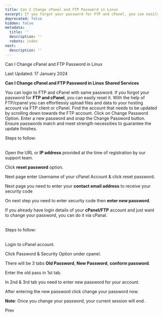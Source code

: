 ```yaml
---
title: Can I Change cPanel and FTP Password in Linux
excerpt: If you forgot your password for FTP and cPanel, you can easily reset it.
deprecated: false
hidden: false
metadata:
  title: ''
  description: ''
  robots: index
next:
  description: ''
---
```


<div class="page-header">

Can I Change cPanel and FTP Password in Linux 
</div>

<span class="icon-calendar" aria-hidden="true"></span>

Last Updated: 17 January 2024 

<div itemprop="articleBody">
<strong><span style={{fontSize: "x-large"}}>Can I Change cPanel and FTP Password in Linux Shared Services</span></strong>
<p> </p>
<p dir="ltr"><span style={{fontSize: "x-large"}}>You can login to FTP and cPanel with same password. If you forgot your password for <strong>FTP and cPanel</strong>, you can easily reset it. With the help of FTP/cpanel you can effortlessly upload files and data to your hosting account via FTP client or cPanel. <span data-sheets-value="{&quot;1&quot;:2,&quot;2&quot;:&quot;Find the account that needs to be updated by scrolling down towards the FTP account. Click on Change Password Option. Enter a new password and snap the Change Password button. Ensure passwords match and meet strength necessities to guarantee the update finishes.&quot;}" data-sheets-userformat="{&quot;2&quot;:897,&quot;3&quot;:{&quot;1&quot;:0},&quot;10&quot;:1,&quot;11&quot;:4,&quot;12&quot;:0}">Find the account that needs to be updated by scrolling down towards the FTP account. Click on Change Password Option. Enter a new password and snap the Change Password button. Ensure passwords match and meet strength necessities to guarantee the update finishes.</span></span></p>
<p> </p>
<p dir="ltr"><span style={{fontSize: "x-large"}}>Steps to follow:<br /><br /></span></p>

<p dir="ltr"><span style={{fontSize: "x-large"}}>Open the URL or <strong>IP address</strong> provided at the time of registration by our support team.</span></p>

<div><span style={{fontSize: "x-large"}}> </span></div>

<p dir="ltr"><span style={{fontSize: "x-large"}}>Click <strong>reset password</strong> option.</span></p>

<div><span style={{fontSize: "x-large"}}> </span></div>

<p dir="ltr"><span style={{fontSize: "x-large"}}>Next page enter Username of your cPanel Account &amp; click reset password.</span></p>

<div><span style={{fontSize: "x-large"}}> </span></div>

<p dir="ltr"><span style={{fontSize: "x-large"}}>Next page you need to enter your <strong>contact email address</strong> to receive your security code</span></p>

<div><span style={{fontSize: "x-large"}}> </span></div>

<p dir="ltr"><span style={{fontSize: "x-large"}}>On next step you need to enter security code then <strong>enter new password</strong>.</span></p>

<div><span style={{fontSize: "x-large"}}> </span></div>
<p dir="ltr"><span style={{fontSize: "x-large"}}>If you already have login details of your <strong>cPanel/FTP</strong> account and just want to change your password, you can do it via cPanal.<br /><br /> </span></p>
<p dir="ltr"><span style={{fontSize: "x-large"}}>Steps to follow:<br /><br /></span></p>

<p dir="ltr"><span style={{fontSize: "x-large"}}>Login to cPanel account.</span></p>

<div><span style={{fontSize: "x-large"}}> </span></div>

<p dir="ltr"><span style={{fontSize: "x-large"}}>Click Password &amp; Security Option under cpanel.</span></p>

<div><span style={{fontSize: "x-large"}}> </span></div>

<p dir="ltr"><span style={{fontSize: "x-large"}}>There will be 3 tabs <strong>Old Password</strong>, <strong>New Password</strong>, <strong>conform password</strong>.</span></p>

<div><span style={{fontSize: "x-large"}}> </span></div>

<p dir="ltr"><span style={{fontSize: "x-large"}}>Enter the old pass in 1st tab.</span></p>

<div><span style={{fontSize: "x-large"}}> </span></div>

<p dir="ltr"><span style={{fontSize: "x-large"}}>In 2nd &amp; 3rd tab you need to enter new password for your account.</span></p>

<div><span style={{fontSize: "x-large"}}> </span></div>

<p dir="ltr"><span style={{fontSize: "x-large"}}>After entering the new password click change your password now.</span></p>

<div><span style={{fontSize: "x-large"}}> </span></div>
<p dir="ltr"><span style={{fontSize: "x-large"}}><strong>Note</strong>: Once you change your password, your current session will end.</span></p> </div>

<span class="icon-chevron-left" aria-hidden="true"></span> <span aria-hidden="true">Prev</span> 

</div>